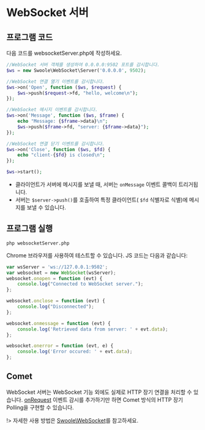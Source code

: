 # WebSocket 서버


## 프로그램 코드

다음 코드를 websocketServer.php에 작성하세요.

```php
//WebSocket 서버 객체를 생성하여 0.0.0.0:9502 포트를 감시합니다.
$ws = new Swoole\WebSocket\Server('0.0.0.0', 9502);

//WebSocket 연결 열기 이벤트를 감시합니다.
$ws->on('Open', function ($ws, $request) {
    $ws->push($request->fd, "hello, welcome\n");
});

//WebSocket 메시지 이벤트를 감시합니다.
$ws->on('Message', function ($ws, $frame) {
    echo "Message: {$frame->data}\n";
    $ws->push($frame->fd, "server: {$frame->data}");
});

//WebSocket 연결 닫기 이벤트를 감시합니다.
$ws->on('Close', function ($ws, $fd) {
    echo "client-{$fd} is closed\n";
});

$ws->start();
```

* 클라이언트가 서버에 메시지를 보낼 때, 서버는 `onMessage` 이벤트 콜백이 트리거됩니다.
* 서버는 `$server->push()`를 호출하여 특정 클라이언트( `$fd` 식별자로 식별)에 메시지를 보낼 수 있습니다.


## 프로그램 실행

```shell
php websocketServer.php
```

Chrome 브라우저를 사용하여 테스트할 수 있습니다. JS 코드는 다음과 같습니다:

```javascript
var wsServer = 'ws://127.0.0.1:9502';
var websocket = new WebSocket(wsServer);
websocket.onopen = function (evt) {
	console.log("Connected to WebSocket server.");
};

websocket.onclose = function (evt) {
	console.log("Disconnected");
};

websocket.onmessage = function (evt) {
	console.log('Retrieved data from server: ' + evt.data);
};

websocket.onerror = function (evt, e) {
	console.log('Error occured: ' + evt.data);
};
```

## Comet

WebSocket 서버는 WebSocket 기능 외에도 실제로 HTTP 장기 연결을 처리할 수 있습니다. [onRequest](/http_server?id=on) 이벤트 감시를 추가하기만 하면 Comet 방식의 HTTP 장기 Polling을 구현할 수 있습니다.

!> 자세한 사용 방법은 [Swoole\WebSocket](/websocket_server)를 참고하세요.
